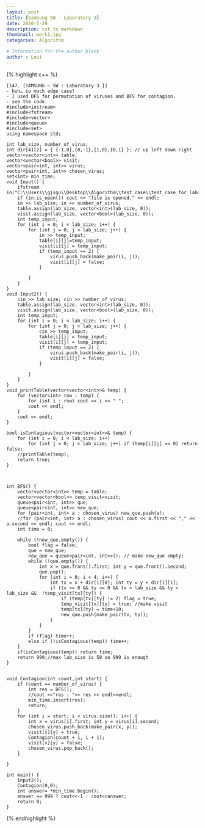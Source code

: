 ```yaml
---
layout: post
title: [Samsung SW - Laboratory 3]
date: 2020-5-29
description: txt to markdown
thumbnail: work1.jpg
categories: Algorithm

# Information for the author block
author : Loui
---
```


{% highlight c++ %}

	﻿[147. [SAMSUNG – SW : Laboratory 3 ]]
	- huh… so much edge case!
	- I used DFS for permutation of viruses and BFS for contagion.
	- see the code.
	#include<iostream>
	#include<fstream>
	#include<vector>
	#include<queue>
	#include<set>
	using namespace std;
	
	int lab_size, number_of_virus;
	int dir[4][2] = { {-1,0},{0,-1},{1,0},{0,1} }; // up left down right
	vector<vector<int>> table;
	vector<vector<bool>> visit;
	vector<pair<int, int>> virus;
	vector<pair<int, int>> chosen_virus;
	set<int> min_time;
	void Input() {
		ifstream in("C:\\Users\\gjsgu\\Desktop\\Algorithm\\test_case\\test_case_for_laboratory3.txt");
		if (in.is_open()) cout << "file is opened." << endl;
		in >> lab_size; in >> number_of_virus;
		table.assign(lab_size, vector<int>(lab_size, 0));
		visit.assign(lab_size, vector<bool>(lab_size, 0));
		int temp_input;
		for (int i = 0; i < lab_size; i++) {
			for (int j = 0; j < lab_size; j++) {
				in >> temp_input;
				table[i][j]=temp_input;
				visit[i][j] = temp_input;
				if (temp_input == 2) {
					virus.push_back(make_pair(i, j));
					visit[i][j] = false;
				} 
				
			}
		}
	}
	void Input2() {
		cin >> lab_size; cin >> number_of_virus;
		table.assign(lab_size, vector<int>(lab_size, 0));
		visit.assign(lab_size, vector<bool>(lab_size, 0));
		int temp_input;
		for (int i = 0; i < lab_size; i++) {
			for (int j = 0; j < lab_size; j++) {
				cin >> temp_input;
				table[i][j] = temp_input;
				visit[i][j] = temp_input;
				if (temp_input == 2) {
					virus.push_back(make_pair(i, j));
					visit[i][j] = false;
				}
	
			}
		}
	}
	void printTable(vector<vector<int>>& temp) {
		for (vector<int> row : temp) {
			for (int i : row) cout << i << " ";
			cout << endl;
		}
		cout << endl;
	}
	
	bool isContagious(vector<vector<int>>& temp) {
		for (int i = 0; i < lab_size; i++) 
			for (int j = 0; j < lab_size; j++) if (temp[i][j] == 0) return false;
		//printTable(temp);
		return true;
	}
	
	
	
	int BFS() {
		vector<vector<int>> temp = table;
		vector<vector<bool>> temp_visit=visit;
		queue<pair<int, int>> que;
		queue<pair<int, int>> new_que;
		for (pair<int, int> a : chosen_virus) new_que.push(a);
		//for (pair<int, int> a : chosen_virus) cout << a.first << "," << a.second << endl; cout << endl;
		int time = 0;
		
		while (!new_que.empty()) {
			bool flag = false;
			que = new_que;
			new_que = queue<pair<int, int>>(); // make new_que empty;
			while (!que.empty()) {
				int x = que.front().first; int y = que.front().second;
				que.pop();
				for (int i = 0; i < 4; i++) {
					int tx = x + dir[i][0]; int ty = y + dir[i][1];
					if (tx >= 0 && ty >= 0 && tx < lab_size && ty < lab_size &&  !temp_visit[tx][ty]) {
						if (temp[tx][ty] != 2) flag = true;
						temp_visit[tx][ty] = true; //make visit
						temp[tx][ty] = time+10;
						new_que.push(make_pair(tx, ty));
					}
				}
			}
			if (flag) time++;
			else if (!isContagious(temp)) time++;
		}
		if(isContagious(temp)) return time;
		return 999;//max lab_size is 50 so 999 is enough
	}
	
	
	void Contagion(int count,int start) {
		if (count == number_of_virus) {
			int res = BFS();
			//cout <<"res : "<< res << endl<<endl;
			min_time.insert(res);
			return;
		} 
		for (int i = start; i < virus.size(); i++) {
			int x = virus[i].first; int y = virus[i].second;
			chosen_virus.push_back(make_pair(x, y));
			visit[x][y] = true;
			Contagion(count + 1, i + 1);
			visit[x][y] = false;
			chosen_virus.pop_back();
		}
	
	}
	
	int main() {
		Input2();
		Contagion(0,0);
		int answer= *min_time.begin();
		answer == 999 ? cout<<-1 : cout<<answer;
		return 0;
	}
	
	
{% endhighlight %}


